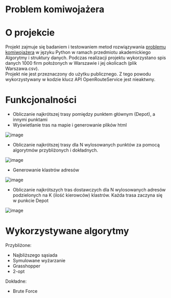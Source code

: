 # Problem komiwojażera
# O projekcie  
Projekt zajmuje się badaniem i testowaniem metod rozwiązywania [problemu komiwojażera](https://pl.wikipedia.org/wiki/Problem_komiwoja%C5%BCera) w języku Python w ramach przedmiotu akademickiego Algorytmy i struktury danych.
Podczas realizacji projektu wykorzystano spis danych 1000 firm położonych w Warszawie i jej okolicach (plik Warszawa.csv).  
Projekt nie jest przeznaczony do użytku publicznego. Z tego powodu wykorzystywany w kodzie klucz API OpenRouteService jest nieaktwny.
# Funkcjonalności 
- Obliczanie najkrótszej trasy pomiędzy punktem głównym (Depot), a innymi punktami
- Wyświetlanie tras na mapie i generowanie plików html  

![image](https://github.com/user-attachments/assets/af2b5949-433b-4a8d-a63d-a48cbf615d4e)


- Obliczanie najkrótszej trasy dla N wylosowanych punktów za pomocą algorytmów przybliżonych i dokładnych. 


![image](https://github.com/user-attachments/assets/4e9f9435-5966-4f4e-8b75-9517c2feb1fe)

- Generowanie klastrów adresów  

![image](https://github.com/user-attachments/assets/7a35f244-5fdc-4dab-b113-512a40212e48)  

- Obliczanie najkrótszych tras dostawczych dla N wylosowanych adresów podzielonych na K (ilość kierowców) klastrów. Każda trasa zaczyna się w punkcie Depot  

![image](https://github.com/user-attachments/assets/a2866b94-ae0e-4563-a818-dc02bde747c7)


# Wykorzystywane algorytmy  
  Przybliżone:
  * Najbliższego sąsiada
  * Symulowane wyżarzanie
  * Grasshopper
  * 2-opt

  Dokładne:
  * Brute Force  
